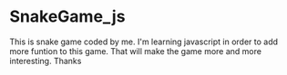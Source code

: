 # SnakeGame_js
This is snake game coded by me. I'm learning javascript in order to add more funtion to this game. That will make the game more and more interesting. Thanks
